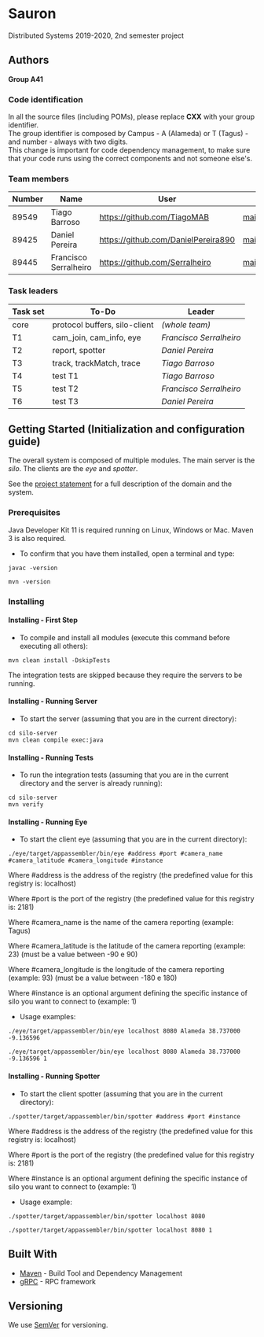 # Sauron

Distributed Systems 2019-2020, 2nd semester project


## Authors

**Group A41**

### Code identification

In all the source files (including POMs), please replace __CXX__ with your group identifier.  
The group identifier is composed by Campus - A (Alameda) or T (Tagus) - and number - always with two digits.  
This change is important for code dependency management, to make sure that your code runs using the correct components and not someone else's.

### Team members

| Number | Name                   | User                              | Email                               |
| -------|------------------------|-----------------------------------| ------------------------------------|
| 89549  | Tiago Barroso          | <https://github.com/TiagoMAB>     | <mailto:tiago.agostinho.barroso@tecnico.ulisboa.pt>   |
| 89425  | Daniel Pereira         | <https://github.com/DanielPereira890>     | <mailto:daniel.r.pereira@tecnico.ulisboa.pt>     |
| 89445  | Francisco Serralheiro  | <https://github.com/Serralheiro> | <mailto:francisco.serralheiro@tecnico.ulisboa.pt> |

### Task leaders

| Task set | To-Do                         | Leader              |
| ---------|-------------------------------| --------------------|
| core     | protocol buffers, silo-client | _(whole team)_      |
| T1       | cam_join, cam_info, eye       | _Francisco Serralheiro_ |
| T2       | report, spotter               | _Daniel Pereira_       |
| T3       | track, trackMatch, trace      | _Tiago Barroso_     |
| T4       | test T1                       | _Tiago Barroso_     |
| T5       | test T2                       | _Francisco Serralheiro_ |
| T6       | test T3                       | _Daniel Pereira_       |


## Getting Started (Initialization and configuration guide)

The overall system is composed of multiple modules.
The main server is the _silo_.
The clients are the _eye_ and _spotter_.

See the [project statement](https://github.com/tecnico-distsys/Sauron/blob/master/README.md) for a full description of the domain and the system.

### Prerequisites

Java Developer Kit 11 is required running on Linux, Windows or Mac.
Maven 3 is also required.

* To confirm that you have them installed, open a terminal and type:

```
javac -version

mvn -version
```
### Installing

#### Installing - First Step

* To compile and install all modules (execute this command before executing all others):

```
mvn clean install -DskipTests
```

The integration tests are skipped because they require the servers to be running.

#### Installing - Running Server

* To start the server (assuming that you are in the current directory):

```
cd silo-server
mvn clean compile exec:java
```

#### Installing - Running Tests

* To run the integration tests (assuming that you are in the current directory and the server is already running):

```
cd silo-server
mvn verify
```

#### Installing - Running Eye

* To start the client eye (assuming that you are in the current directory):

```
./eye/target/appassembler/bin/eye #address #port #camera_name #camera_latitude #camera_longitude #instance
```

Where #address is the address of the registry (the predefined value for this registry is: localhost)

Where #port is the port of the registry (the predefined value for this registry is: 2181)

Where #camera_name is the name of the camera reporting (example: Tagus)

Where #camera_latitude is the latitude of the camera reporting (example: 23) (must be a value between -90 e 90)

Where #camera_longitude is the longitude of the camera reporting (example: 93) (must be a value between -180 e 180)

Where #instance is an optional argument defining the specific instance of silo you want to connect to (example: 1)

* Usage examples:
```
./eye/target/appassembler/bin/eye localhost 8080 Alameda 38.737000 -9.136596
```
```
./eye/target/appassembler/bin/eye localhost 8080 Alameda 38.737000 -9.136596 1
```

#### Installing - Running Spotter

* To start the client spotter (assuming that you are in the current directory):

```
./spotter/target/appassembler/bin/spotter #address #port #instance
```

Where #address is the address of the registry (the predefined value for this registry is: localhost)

Where #port is the port of the registry (the predefined value for this registry is: 2181)

Where #instance is an optional argument defining the specific instance of silo you want to connect to (example: 1)

* Usage example:
```
./spotter/target/appassembler/bin/spotter localhost 8080
```
```
./spotter/target/appassembler/bin/spotter localhost 8080 1
```

## Built With

* [Maven](https://maven.apache.org/) - Build Tool and Dependency Management
* [gRPC](https://grpc.io/) - RPC framework


## Versioning

We use [SemVer](http://semver.org/) for versioning. 
